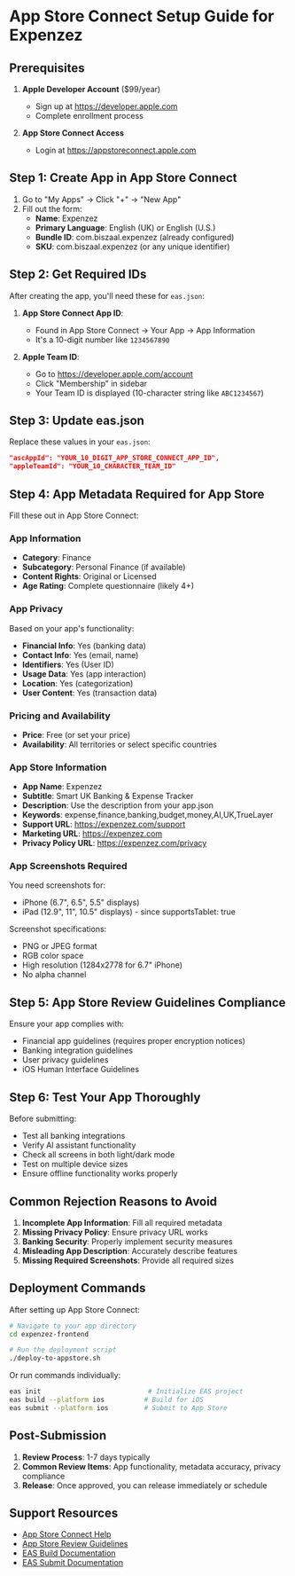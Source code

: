 # App Store Connect Setup Guide for Expenzez

## Prerequisites

1. **Apple Developer Account** ($99/year)
   - Sign up at https://developer.apple.com
   - Complete enrollment process

2. **App Store Connect Access**
   - Login at https://appstoreconnect.apple.com

## Step 1: Create App in App Store Connect

1. Go to "My Apps" → Click "+" → "New App"
2. Fill out the form:
   - **Name**: Expenzez
   - **Primary Language**: English (UK) or English (U.S.)
   - **Bundle ID**: com.biszaal.expenzez (already configured)
   - **SKU**: com.biszaal.expenzez (or any unique identifier)

## Step 2: Get Required IDs

After creating the app, you'll need these for `eas.json`:

1. **App Store Connect App ID**: 
   - Found in App Store Connect → Your App → App Information
   - It's a 10-digit number like `1234567890`

2. **Apple Team ID**:
   - Go to https://developer.apple.com/account
   - Click "Membership" in sidebar
   - Your Team ID is displayed (10-character string like `ABC1234567`)

## Step 3: Update eas.json

Replace these values in your `eas.json`:
```json
"ascAppId": "YOUR_10_DIGIT_APP_STORE_CONNECT_APP_ID",
"appleTeamId": "YOUR_10_CHARACTER_TEAM_ID"
```

## Step 4: App Metadata Required for App Store

Fill these out in App Store Connect:

### App Information
- **Category**: Finance
- **Subcategory**: Personal Finance (if available)
- **Content Rights**: Original or Licensed
- **Age Rating**: Complete questionnaire (likely 4+)

### App Privacy
Based on your app's functionality:
- **Financial Info**: Yes (banking data)
- **Contact Info**: Yes (email, name)
- **Identifiers**: Yes (User ID)
- **Usage Data**: Yes (app interaction)
- **Location**: Yes (categorization)
- **User Content**: Yes (transaction data)

### Pricing and Availability
- **Price**: Free (or set your price)
- **Availability**: All territories or select specific countries

### App Store Information
- **App Name**: Expenzez
- **Subtitle**: Smart UK Banking & Expense Tracker
- **Description**: Use the description from your app.json
- **Keywords**: expense,finance,banking,budget,money,AI,UK,TrueLayer
- **Support URL**: https://expenzez.com/support
- **Marketing URL**: https://expenzez.com
- **Privacy Policy URL**: https://expenzez.com/privacy

### App Screenshots Required
You need screenshots for:
- iPhone (6.7", 6.5", 5.5" displays)
- iPad (12.9", 11", 10.5" displays) - since supportsTablet: true

Screenshot specifications:
- PNG or JPEG format
- RGB color space
- High resolution (1284x2778 for 6.7" iPhone)
- No alpha channel

## Step 5: App Store Review Guidelines Compliance

Ensure your app complies with:
- Financial app guidelines (requires proper encryption notices)
- Banking integration guidelines
- User privacy guidelines
- iOS Human Interface Guidelines

## Step 6: Test Your App Thoroughly

Before submitting:
- Test all banking integrations
- Verify AI assistant functionality
- Check all screens in both light/dark mode
- Test on multiple device sizes
- Ensure offline functionality works properly

## Common Rejection Reasons to Avoid

1. **Incomplete App Information**: Fill all required metadata
2. **Missing Privacy Policy**: Ensure privacy URL works
3. **Banking Security**: Properly implement security measures
4. **Misleading App Description**: Accurately describe features
5. **Missing Required Screenshots**: Provide all required sizes

## Deployment Commands

After setting up App Store Connect:

```bash
# Navigate to your app directory
cd expenzez-frontend

# Run the deployment script
./deploy-to-appstore.sh
```

Or run commands individually:
```bash
eas init                           # Initialize EAS project
eas build --platform ios          # Build for iOS
eas submit --platform ios         # Submit to App Store
```

## Post-Submission

1. **Review Process**: 1-7 days typically
2. **Common Review Items**: App functionality, metadata accuracy, privacy compliance
3. **Release**: Once approved, you can release immediately or schedule

## Support Resources

- [App Store Connect Help](https://help.apple.com/app-store-connect/)
- [App Store Review Guidelines](https://developer.apple.com/app-store/review/guidelines/)
- [EAS Build Documentation](https://docs.expo.dev/build/introduction/)
- [EAS Submit Documentation](https://docs.expo.dev/submit/introduction/)